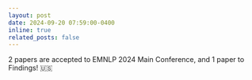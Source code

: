 ```yaml
---
layout: post
date: 2024-09-20 07:59:00-0400
inline: true
related_posts: false
---
```


2 papers are accepted to EMNLP 2024 Main Conference, and 1 paper to Findings! :us:
